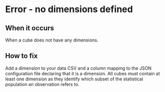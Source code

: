 # Error - no dimensions defined

## When it occurs

When a cube does not have any dimensions.

## How to fix

Add a dimension to your data CSV and a column mapping to the JSON configuration file declaring that it is a dimension. All cubes must contain at least one dimension as they identify which subset of the statistical population an observation refers to.

<!-- TODO: Link to somewhere which helps the user define dimensions. -->